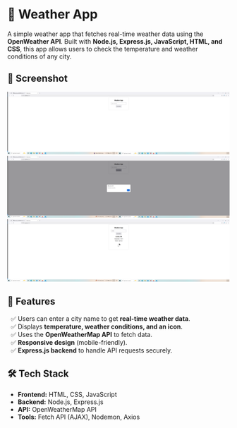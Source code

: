 # 📌 Weather App

A simple weather app that fetches real-time weather data using the **OpenWeather API**. Built with **Node.js, Express.js, JavaScript, HTML, and CSS**, this app allows users to check the temperature and weather conditions of any city.

## 📸 Screenshot

![Weather App Screenshot](screenshots/image.png)
![Example 1](screenshots/image-1.png)
![Example 2](screenshots/image-2.png)

## :rocket: Features
&nbsp;&nbsp;✅ Users can enter a city name to get **real-time weather data**.  
&nbsp;&nbsp;✅ Displays **temperature, weather conditions, and an icon**.  
&nbsp;&nbsp;✅ Uses the **OpenWeatherMap API** to fetch data.  
&nbsp;&nbsp;✅ **Responsive design** (mobile-friendly).  
&nbsp;&nbsp;✅ **Express.js backend** to handle API requests securely.   

## 🛠 Tech Stack
* **Frontend:** HTML, CSS, JavaScript  
* **Backend:** Node.js, Express.js  
* **API:** OpenWeatherMap API
* **Tools:** Fetch API (AJAX), Nodemon, Axios  

